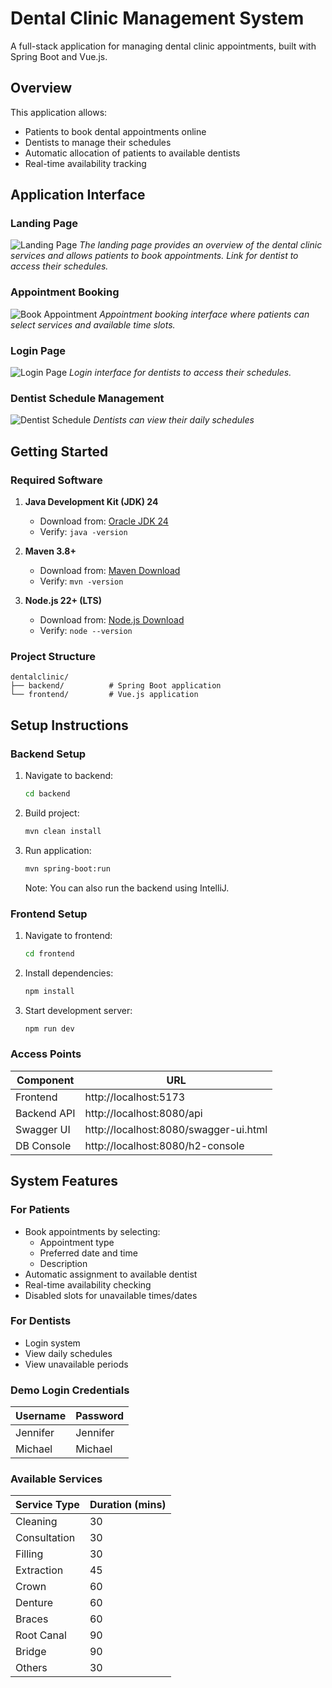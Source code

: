 # Dental Clinic Management System

A full-stack application for managing dental clinic appointments, built with Spring Boot and Vue.js.

## Overview

This application allows:
- Patients to book dental appointments online
- Dentists to manage their schedules
- Automatic allocation of patients to available dentists
- Real-time availability tracking

## Application Interface

### Landing Page
![Landing Page](sample-images/landing-page.png)
*The landing page provides an overview of the dental clinic services and allows patients to book appointments. Link for dentist to access their schedules.*

### Appointment Booking
![Book Appointment](sample-images/book-appointment.png)
*Appointment booking interface where patients can select services and available time slots.*

### Login Page
![Login Page](sample-images/login.png)
*Login interface for dentists to access their schedules.*

### Dentist Schedule Management
![Dentist Schedule](sample-images/dentist-schedule.png)
*Dentists can view their daily schedules*

## Getting Started

### Required Software

1. **Java Development Kit (JDK) 24**
   - Download from: [Oracle JDK 24](https://www.oracle.com/sg/java/technologies/downloads/)
   - Verify: `java -version`

2. **Maven 3.8+**
   - Download from: [Maven Download](https://maven.apache.org/download.cgi)
   - Verify: `mvn -version`

3. **Node.js 22+ (LTS)**
   - Download from: [Node.js Download](https://nodejs.org/en/download/)
   - Verify: `node --version`

### Project Structure
```
dentalclinic/
├── backend/          # Spring Boot application
└── frontend/         # Vue.js application
```

## Setup Instructions

### Backend Setup
1. Navigate to backend:
   ```bash
   cd backend
   ```

2. Build project:
   ```bash
   mvn clean install
   ```

3. Run application:
   ```bash
   mvn spring-boot:run
   ```
   Note: You can also run the backend using IntelliJ.

### Frontend Setup
1. Navigate to frontend:
   ```bash
   cd frontend
   ```

2. Install dependencies:
   ```bash
   npm install
   ```

3. Start development server:
   ```bash
   npm run dev
   ```

### Access Points
| Component     | URL                              |
|--------------|----------------------------------|
| Frontend     | http://localhost:5173            |
| Backend API  | http://localhost:8080/api        |
| Swagger UI   | http://localhost:8080/swagger-ui.html |
| DB Console   | http://localhost:8080/h2-console |

## System Features

### For Patients
- Book appointments by selecting:
  - Appointment type
  - Preferred date and time
  - Description
- Automatic assignment to available dentist
- Real-time availability checking
- Disabled slots for unavailable times/dates

### For Dentists
- Login system
- View daily schedules
- View unavailable periods

### Demo Login Credentials

| Username | Password |
|----------|----------|
| Jennifer | Jennifer |
| Michael  | Michael  |

### Available Services

| Service Type  | Duration (mins) |
|--------------|----------------|
| Cleaning     | 30            |
| Consultation | 30            |
| Filling      | 30            |
| Extraction   | 45            |
| Crown        | 60            |
| Denture      | 60            |
| Braces       | 60            |
| Root Canal   | 90            |
| Bridge       | 90            |
| Others       | 30            |